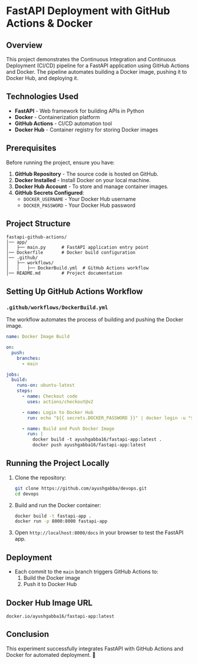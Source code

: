 # FastAPI Deployment with GitHub Actions & Docker

## Overview
This project demonstrates the Continuous Integration and Continuous Deployment (CI/CD) pipeline for a FastAPI application using GitHub Actions and Docker. The pipeline automates building a Docker image, pushing it to Docker Hub, and deploying it.

## Technologies Used
- **FastAPI** - Web framework for building APIs in Python
- **Docker** - Containerization platform
- **GitHub Actions** - CI/CD automation tool
- **Docker Hub** - Container registry for storing Docker images

## Prerequisites
Before running the project, ensure you have:
1. **GitHub Repository** - The source code is hosted on GitHub.
2. **Docker Installed** - Install Docker on your local machine.
3. **Docker Hub Account** - To store and manage container images.
4. **GitHub Secrets Configured**:
   - `DOCKER_USERNAME` - Your Docker Hub username
   - `DOCKER_PASSWORD` - Your Docker Hub password

## Project Structure
```
fastapi-github-actions/
│── app/
│   ├── main.py      # FastAPI application entry point
│── Dockerfile       # Docker build configuration
│── .github/
│   ├── workflows/
│   │   ├── DockerBuild.yml  # GitHub Actions workflow
│── README.md        # Project documentation
```

## Setting Up GitHub Actions Workflow

### `.github/workflows/DockerBuild.yml`
The workflow automates the process of building and pushing the Docker image.

```yaml
name: Docker Image Build

on:
  push:
    branches:
      - main

jobs:
  build:
    runs-on: ubuntu-latest
    steps:
      - name: Checkout code
        uses: actions/checkout@v2

      - name: Login to Docker Hub
        run: echo "${{ secrets.DOCKER_PASSWORD }}" | docker login -u "${{ secrets.DOCKER_USERNAME }}" --password-stdin

      - name: Build and Push Docker Image
        run: |
          docker build -t ayushgabba16/fastapi-app:latest .
          docker push ayushgabba16/fastapi-app:latest
```

## Running the Project Locally
1. Clone the repository:
   ```sh
   git clone https://github.com/ayushgabba/devops.git
   cd devops
   ```
2. Build and run the Docker container:
   ```sh
   docker build -t fastapi-app .
   docker run -p 8000:8000 fastapi-app
   ```
3. Open `http://localhost:8000/docs` in your browser to test the FastAPI app.

## Deployment
- Each commit to the `main` branch triggers GitHub Actions to:
  1. Build the Docker image
  2. Push it to Docker Hub

## Docker Hub Image URL
```
docker.io/ayushgabba16/fastapi-app:latest
```

## Conclusion
This experiment successfully integrates FastAPI with GitHub Actions and Docker for automated deployment. 🚀


